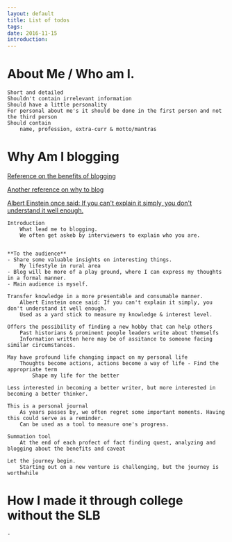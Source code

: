 ```yaml
---
layout: default
title: List of todos
tags: 
date: 2016-11-15
introduction: 
---
```


About Me / Who am I.
========================	
	Short and detailed
	Shouldn't contain irrelevant information
	Should have a little personality
	For personal about me's it should be done in the first person and not the third person
	Should contain
		name, profession, extra-curr & motto/mantras




Why Am I blogging
========================	
[Reference on the benefits of blogging](http://howtostartablogonline.net/why-blog/)

[Another reference on why to blog](http://www.becomingminimalist.com/15-reasons-i-think-you-should-blog/)
	
[Albert Einstein once said: If you can&#39;t explain it simply, you don&#39;t understand it well enough.](https://www.brainyquote.com/quotes/quotes/a/alberteins383803.html)

	Introduction
		What lead me to blogging.
		We often get askeb by interviewers to explain who you are.


	**To the audience**
	- Share some valuable insights on interesting things. 
		My lifestyle in rural area
	- Blog will be more of a play ground, where I can express my thoughts in a formal manner.
	- Main audience is myself.
	
	Transfer knowledge in a more presentable and consumable manner.
		Albert Einstein once said: If you can't explain it simply, you don't understand it well enough.
		Used as a yard stick to measure my knowledge & interest level.
	
	Offers the possibility of finding a new hobby that can help others
		Past historians & prominent people leaders write about themselfs
		Information written here may be of assitance to someone facing similar circumstances. 

	May have profound life changing impact on my personal life
		Thoughts become actions, actions become a way of life - Find the appropriate term
			Shape my life for the better

	Less interested in becoming a better writer, but more interested in becoming a better thinker.

	This is a personal journal
		As years passes by, we often regret some important moments. Having this could serve as a reminder.
		Can be used as a tool to measure one's progress.

	Summation tool
		At the end of each profect of fact finding quest, analyzing and blogging about the benefits and caveat 

	Let the journey begin.
		Starting out on a new venture is challenging, but the journey is worthwhile



How I made it through college without the SLB
=========================
	- 

